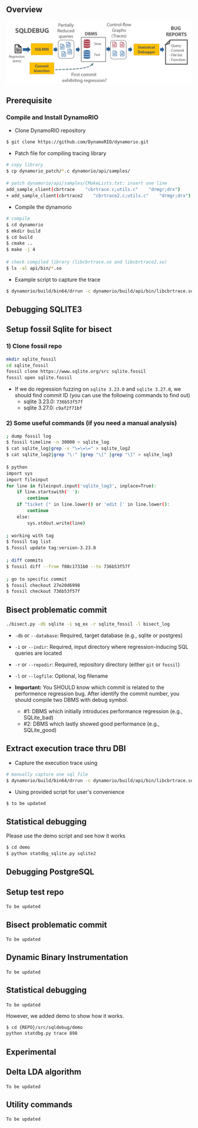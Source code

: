 Overview
--------

![alt text](../../doc/sqldebug.png "Overview of SQLDebug")


Prerequisite
------------

### Compile and Install DynamoRIO

* Clone DynamoRIO repository

```bash
$ git clone https://github.com/DynamoRIO/dynamorio.git
```

* Patch file for compiling tracing library

```bash
# copy library
$ cp dynamorio_patch/*.c dynamorio/api/samples/

# patch dynamorio/api/samples/CMakeLists.txt: insert one line
add_sample_client(cbrtrace    "cbrtrace.c;utils.c"    "drmgr;drx")
+ add_sample_client(cbrtrace2    "cbrtrace2.c;utils.c"    "drmgr;drx")
```

* Compile the dynamorio

```bash
# compile
$ cd dynamorio
$ mkdir build
$ cd build
$ cmake ..
$ make -j 4

# check compiled library (libcbrtrace.so and libcbrtrace2.so)
$ ls -al api/bin/*.so
```

* Example script to capture the trace

```bash
$ dynamorio/build/bin64/drrun -c dynamorio/build/api/bin/libcbrtrace.so -- YOUR_SQLITE YOUR_DB.db <  YOUR_QUERY.sql
```

Debugging SQLITE3
-----------------

## Setup fossil Sqlite for bisect

### 1) Clone fossil repo

```bash
mkdir sqlite_fossil
cd sqlite_fossil
fossil clone https://www.sqlite.org/src sqlite.fossil
fossil open sqlite.fossil
```

* If we do regression fuzzing on `sqlite 3.23.0` and `sqlite 3.27.0`, we should find commit ID (you can use the following commands to find out)
  * sqlite 3.23.0: `736b53f57f`
  * sqlite 3.27.0: `c9af2f71bf`

### 2) Some useful commands (if you need a manual analysis)

```bash
; dump fossil log
$ fossil timeline -n 30000 > sqlite_log
$ cat sqlite_log|grep -v "\=\=\=" > sqlite_log2
$ cat sqlite_log2|grep "\:" |grep "\[" |grep "\]" > sqlite_log3

$ python
import sys
import fileinput
for line in fileinput.input('sqlite_log3', inplace=True):
    if line.startswith(' '):
        continue
    if "ticket [" in line.lower() or 'edit [' in line.lower():
        continue
    else:
        sys.stdout.write(line)

; working with tag
$ fossil tag list
$ fossil update tag:version-3.23.0

; diff commits
$ fossil diff --from f08c1731b0 --to 736b53f57f

; go to specific commit
$ fossil checkout 27e20d6998
$ fossil checkout 736b53f57f

```

## Bisect problematic commit

``` bash
./bisect.py -db sqlite -i sq_ex -r sqlite_fossil -l bisect_log
```

* `-db` or `--database`: Required, target database (e.g., sqlite or postgres)

* `-i` or `--indir`: Required, input directory where regression-inducing SQL queries are located

* `-r` or `--repodir`: Required, repository directory (either `git` or `fossil`)

* `-l` or `--logfile`: Optional, log filename

* **Important:** You SHOULD know which commit is related to the performence regression bug. After identify the commit number, you should compile two DBMS with debug symbol.

  * #1: DBMS which initially introduces performance regression (e.g., SQLite_bad)
  * #2: DBMS which lastly showed good performance (e.g., SQLite_good)

## Extract execution trace thru DBI

* Capture the execution trace using

```bash
# manually capture one sql file
$ dynamorio/build/bin64/drrun -c dynamorio/build/api/bin/libcbrtrace.so -- YOUR_SQLITE YOUR_DB.db <  YOUR_QUERY.sql
```

* Using provided script for user's convenience

```bash
$ to be updated

```

## Statistical debugging

Please use the demo script and see how it works

```bash
$ cd demo
$ python statdbg_sqlite.py sqlite2
```


Debugging PostgreSQL
---------------------

## Setup test repo

`To be updated`

## Bisect problematic commit

`To be updated`

## Dynamic Binary Instrumentation

`To be updated`

## Statistical debugging

`To be updated`

However, we added demo to show how it works.

``` bash
$ cd {REPO}/src/sqldebug/demo
python statdbg.py trace 898
```


Experimental
------------

## Delta LDA algorithm

`To be updated`

## Utility commands

`To be updated`